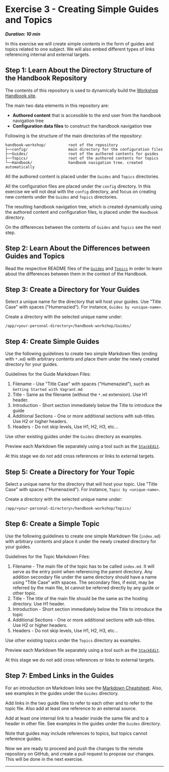 # Exercise 3 - Creating Simple Guides and Topics

***Duration: 10 min***

In this exercise we will create simple contents in the form of guides and topics related to one 
subject. We will also embed different types of links referencing internal and external targets.


## Step 1: Learn About the Directory Structure of the Handbook Repository

The contents of this repository is used to dynamically build the [Workshop Handbook site][1]. 

The main two data elements in this repository are:

- **Authored content** that is accessible to the end user from the handbook navigation tree 
- **Configuration data files** to construct the handbook navigation tree

Following is the structure of the main directories of the repository:
```
handbook-workshop/          root of the repository
├──config/                  main directory for the configuration files
├──Guides/                  root of the authored contents for guides
├──Topics/                  root of the authored contents for topics
└──Handbook/                handbook navigation tree. created automatically
```

All the authored content is placed under the `Guides` and `Topics` directories.

All the configuration files are placed under the `config` directory. In this exercise we will not 
deal with the `config` directory, and focus on creating new contents under the `Guides` and `Topics` 
directories. 

The resulting handbook navigation tree, which is created dynamically using the authored content and 
configuration files, is placed under the `Handbook` directory.

On the differences between the contents of `Guides` and `Topics` see the next step.


## Step 2: Learn About the Differences between Guides and Topics

Read the respective README files of the [`Guides`][2] and [`Topics`][3] in order to learn about the
differences between them in the context of the Handbook.


## Step 3: Create a Directory for Your Guides

Select a unique name for the directory that will host your guides. Use "Title Case" with spaces 
("Humenazied"). For instance, `Guides by <unique-name>`.

Create a directory with the selected unique name under:

`/app/<your-personal-directory>/handbook-workshop/Guides/`


## Step 4: Create Simple Guides

Use the following guidelines to create two simple Markdown files (ending with `*.md`) with arbitrary 
contents and place them under the newly created directory for your guides.

Guidelines for the Guide Markdown Files:

1. Filename - Use "Title Case" with spaces ("Humenazied"), such as `Getting Started with Vagrant.md`
2. Title - Same as the filename (without the `*.md` extension). Use H1 header.
3. Introduction - Short section immediately below the Title to introduce the guide
4. Additional Sections - One or more additional sections with sub-titles. Use H2 or higher headers.
5. Headers - Do not skip levels, Use H1, H2, H3, etc...

Use other existing guides under the `Guides` directory as examples.

Preview each Markdown file separately using a tool such as the [`StackEdit`][4].

At this stage we do not add cross references or links to external targets.


## Step 5: Create a Directory for Your Topic

Select a unique name for the directory that will host your topic. Use "Title Case" with spaces 
("Humenazied"). For instance, `Topic by <unique-name>`.

Create a directory with the selected unique name under:

`/app/<your-personal-directory>/handbook-workshop/Topics/`


## Step 6: Create a Simple Topic

Use the following guidelines to create one simple Markdown file (`index.md`) with arbitrary 
contents and place it under the newly created directory for your guides.

Guidelines for the Topic Markdown Files:

1. Filename - The main file of the topic has to be called `index.md`. It will serve as the entry
    point when referencing the parent directory. Any addition secondary file under the same 
    directory should have a name using "Title Case" with spaces. The secondary files, if exist, may
    be referred by the main file, bt cannot be referred directly by any guide or other topic.
2. Title - The title of the main file should be the same as the hosting directory. Use H1 header.
3. Introduction - Short section immediately below the Title to introduce the topic
4. Additional Sections - One or more additional sections with sub-titles. Use H2 or higher headers.
5. Headers - Do not skip levels, Use H1, H2, H3, etc...

Use other existing topics under the `Topics` directory as examples.

Preview each Markdown file separately using a tool such as the [`StackEdit`][4].

At this stage we do not add cross references or links to external targets.


## Step 7: Embed Links in the Guides

For an introduction on Markdown links see the [Markdown Cheatsheet][5]. Also, see examples in the
guides under the `Guides` directory.

Add links in the two guide files to refer to each other and to refer to the topic file. Also add at
least one reference to an external source.

Add at least one internal link to a header inside the same file and to a header in other file. See 
examples in the guides under the `Guides` directory.

Note that guides may include references to topics, but topics cannot reference guides.


Now we are ready to proceed and push the changes to the remote repository on GitHub, and create a 
pull request to propose our changes. This will be done in the next exercise.

---

[1]: http://workshop.software-engineering-handbook.com/
[2]: /Guides/README
[3]: /Topics/README
[4]: https://stackedit.io/
[5]: https://github.com/adam-p/markdown-here/wiki/Markdown-Cheatsheet#links


